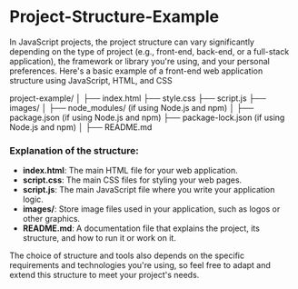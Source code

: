 # Project-Structure-Example
In JavaScript projects, the project structure can vary significantly depending on the type of project (e.g., front-end, back-end, or a full-stack application), the framework or library you're using, and your personal preferences. Here's a basic example of a front-end web application structure using JavaScript, HTML, and CSS

project-example/
│
├── index.html
├── style.css
├── script.js
├── images/
│
├── node_modules/ (if using Node.js and npm)
│
├── package.json (if using Node.js and npm)
├── package-lock.json (if using Node.js and npm)
│
├── README.md

### Explanation of the structure:
- **index.html**: The main HTML file for your web application.
- **script.css**: The main CSS files for styling your web pages.
- **script.js**: The main JavaScript file where you write your application logic.
- **images/**: Store image files used in your application, such as logos or other graphics.
- **README.md**: A documentation file that explains the project, its structure, and how to run it or work on it.

The choice of structure and tools also depends on the specific requirements and technologies you're using, so feel free to adapt and extend this structure to meet your project's needs.
